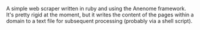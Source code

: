 A simple web scraper written in ruby and using the Anenome framework. 
It's pretty rigid at the moment, but it writes the content of the pages 
within a domain to a text file for subsequent processing (probably via a
shell script).
